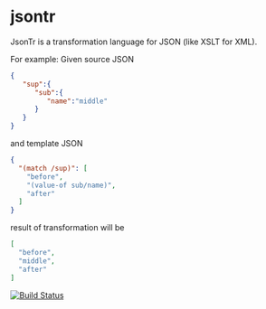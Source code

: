 jsontr
======

JsonTr is a transformation language for JSON (like XSLT for XML).

For example:
Given source JSON
```json
{
   "sup":{
      "sub":{
         "name":"middle"
      }
   }
}
```
and template JSON
```json
{
  "(match /sup)": [
    "before",
    "(value-of sub/name)",
    "after"
  ]
}
```
result of transformation will be 
```json
[
  "before",
  "middle", 
  "after" 
]
```



[![Build Status](https://travis-ci.org/Unisay/jsontr.svg?branch=master)](https://travis-ci.org/Unisay/jsontr)
